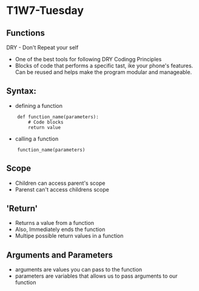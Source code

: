 # T1W7-Tuesday

## Functions

DRY - Don't Repeat your self

- One of the best tools for following DRY Codingg Principles
- Blocks of code that performs a specific tast, ike your phone's features.
Can be reused and helps make the program  modular and manageable.

## Syntax:
- defining a function

```
    def function_name(parameters):
        # Code blocks
        return value

```

- calling a function
```
    function_name(parameters)
```

## Scope
- Children can access parent's scope
- Parenst can't access childrens scope

## 'Return'
- Returns a value from a function
- Also, Immediately ends the function
- Multipe possible return values in a function

## Arguments and Parameters
- arguments are values you  can pass to the function
- parameters are variables that allows us to pass arguments to our function